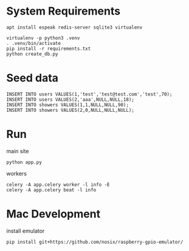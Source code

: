 

# System Requirements

`apt install espeak redis-server sqlite3 virtualenv`

```
virtualenv -p python3 .venv
. .venv/bin/activate
pip install -r requirements.txt
python create_db.py
```

# Seed data

```
INSERT INTO users VALUES(1,'test','test@test.com','test',70);
INSERT INTO users VALUES(2,'aaa',NULL,NULL,18);
INSERT INTO showers VALUES(1,1,NULL,NULL,90);
INSERT INTO showers VALUES(2,0,NULL,NULL,NULL);
```

# Run

main site

`python app.py`

workers

```
celery -A app.celery worker -l info -E
celery -A app.celery beat -l info
```

# Mac Development

install emulator

`pip install git+https://github.com/nosix/raspberry-gpio-emulator/`

